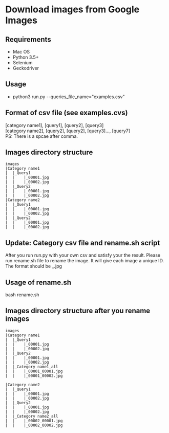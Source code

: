 # Download images from Google Images

## Requirements

- Mac OS
- Python 3.5+ 
- Selenium
- Geckodriver

## Usage
- python3 run.py --queries_file_name="examples.csv"

## Format of csv file (see examples.cvs)
[category name1], [query1], [query2], [query3]  
[category name2], [query2], [query2], [query3]..., [query7]  
PS: There is a spcae after comma.

## Images directory structure

```
images
|Category name1
|  |_Query1
|  |    |_00001.jpg
|  |    |_00002.jpg
|  |_Query2
|  |    |_00001.jpg
|  |    |_00002.jpg
|Category name2
|  |_Query1
|  |    |_00001.jpg
|  |    |_00002.jpg
|  |_Query2
|  |    |_00001.jpg
|  |    |_00002.jpg
```

## Update: Category csv file and rename.sh script
After you run run.py with your own csv and satisfy your the result. Please run rename.sh file to rename the image. It will give each image a unique ID. The format should be <CategoryID>_<ImageID>.jpg

## Usage of rename.sh
bash rename.sh

## Images directory structure after you rename images

```
images
|Category name1
|  |_Query1
|  |    |_00001.jpg
|  |    |_00002.jpg
|  |_Query2
|  |    |_00001.jpg
|  |    |_00002.jpg
|  |_Category name1_all
|  |    |_00001_00001.jpg
|  |    |_00001_00002.jpg

|Category name2
|  |_Query1
|  |    |_00001.jpg
|  |    |_00002.jpg
|  |_Query2
|  |    |_00001.jpg
|  |    |_00002.jpg
|  |_Category name2_all
|  |    |_00002_00001.jpg
|  |    |_00002_00002.jpg
```


